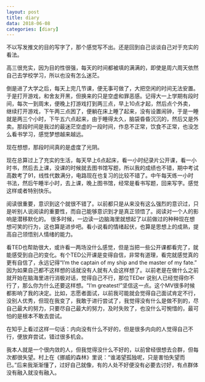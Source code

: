 ```yaml
---
layout: post
title: diary
data: 2018-06-08
categories: [diary]
---
```




不以写发推文的目的写字了，那个感觉写不出。还是回到自己谈谈自己对于充实的看法。

高三很充实，因为目的性很强，每天的时间都被填的满满的，即使是周六周天依然自己去学校学习，所以也没有怎么迷茫。

倒是进了大学之后，每天上完几节课，便无事可做了，大把空闲的时间无法安置。于是打开游戏，和舍友开黑，但换来的只是空虚和罪恶感。记得大一上学期有段时间，每次一到周末，便晚上打游戏打到两三点，早上10点才起，然后点个外卖，继续打开游戏，下午两三点困了，便躺在床上睡了起来，没有设置闹钟，于是一睡就是两三个小时，下午五六点起来，由于睡得太久，脑袋昏昏沉沉的，然后又是外卖。那段时间是我过的最迷茫空虚的一段时间，作息不正常，饮食不正常，也没怎么看书学习，感觉梦想越来越远。

现在想想，那段时间真的是虚度了光阴。

现在总算过上了充实的生活，每天早上6点起床，看一小时纪录片公开课，看一小时书，然后去上课，没课的时候就去图书馆写题，所以我的成绩也不错，期中考试高数考了91，线性代数满分，电路现在也复习的比较不错了。中午每天练一小时书法，然后午睡半小时，去上课，晚上图书馆，经常是看书写题，回来写字。感觉这样或者特别快乐。

阅读很重要，意识到这个就很不错了。以前都只是从来没有这么强烈的意识过，只是听别人说阅读的重要性，而自己能够意识到才是真正领悟了。阅读对一个人的影响是潜移默化的。
很多时候，一边读一边脑海里就想起了以前做过的种种现在想想可笑的行为，这也算是进步吧。看小说看的情绪起伏，也算是思想上的成熟，提高自己领悟别人情绪的能力。

看TED也帮助很大，或许看一两场没什么感觉，但是当把一些公开课都看完了，就能感受到自己的变化。有个TED公开课是变得自信，非常有道理，看完就感觉真的更有自信了，永远记得“I’m the captain of my ship and the master of my fate.” 因为如果自己都不这样想的话就没有人就有人会这样想了。以前老是在做什么之前就开始在脑海里进行消极对话，觉得自己不行，那位TEDer 说别人已经觉得你不行了，那么你为什么还要这样想。“I’m greatest!”坚信这一点。这个MV很多时候都影响了我的决定。比如，志愿者面试，以前我可能就会觉得自己面试肯定不行，没别人优秀，但现在我变了，我敢于进行尝试了，我觉得没有什么是做不到的，尽自己最大的努力，只要尽自己最大的努力，及时失败了，也没什么可惋惜的，最可怕的是根本不敢去尝试。

在知乎上看过这样一句话：内向没有什么不好的，但是很多内向的人觉得自己不行，便放弃尝试，错过很多机会。

我本人就是一个很内敛的人，但我觉得没什么不好的，以前曾经很想去合群，但每次都很失望。村上在《挪威的森林》里说：“谁渴望孤独呢，只是害怕失望而已。”后来我渐渐懂了，过好自己就像，有的人处不好便没有必要去讨好，有点群体没有融入就没有融入。
